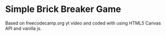 # Simple Brick Breaker Game

Based on freecodecamp.org yt video and coded with using HTML5 Canvas API and vanilla js.